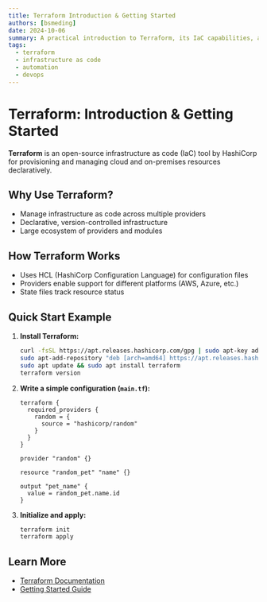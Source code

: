 ```yaml
---
title: Terraform Introduction & Getting Started
authors: [bsmeding]
date: 2024-10-06
summary: A practical introduction to Terraform, its IaC capabilities, and how to provision resources.
tags:
  - terraform
  - infrastructure as code
  - automation
  - devops
---
```


# Terraform: Introduction & Getting Started

**Terraform** is an open-source infrastructure as code (IaC) tool by HashiCorp for provisioning and managing cloud and on-premises resources declaratively.

## Why Use Terraform?
- Manage infrastructure as code across multiple providers
- Declarative, version-controlled infrastructure
- Large ecosystem of providers and modules

## How Terraform Works
- Uses HCL (HashiCorp Configuration Language) for configuration files
- Providers enable support for different platforms (AWS, Azure, etc.)
- State files track resource status

## Quick Start Example
1. **Install Terraform:**
   ```bash
   curl -fsSL https://apt.releases.hashicorp.com/gpg | sudo apt-key add -
   sudo apt-add-repository "deb [arch=amd64] https://apt.releases.hashicorp.com $(lsb_release -cs) main"
   sudo apt update && sudo apt install terraform
   terraform version
   ```
2. **Write a simple configuration (`main.tf`):**
   ```hcl
   terraform {
     required_providers {
       random = {
         source = "hashicorp/random"
       }
     }
   }

   provider "random" {}

   resource "random_pet" "name" {}

   output "pet_name" {
     value = random_pet.name.id
   }
   ```
3. **Initialize and apply:**
   ```bash
   terraform init
   terraform apply
   ```

## Learn More
- [Terraform Documentation](https://developer.hashicorp.com/terraform/docs)
- [Getting Started Guide](https://developer.hashicorp.com/terraform/tutorials) 